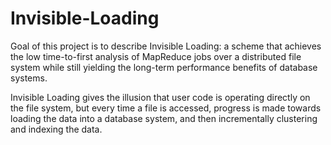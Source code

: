 # Invisible-Loading


Goal of this project is to describe Invisible Loading: a scheme that achieves the low time-to-first analysis of MapReduce jobs over a distributed file system while still yielding the long-term performance benefits of database systems.

Invisible Loading gives the illusion that user code is operating directly on the file system, but every time a file is accessed, progress is made towards loading the data into a database system, and then incrementally clustering and indexing the data.

